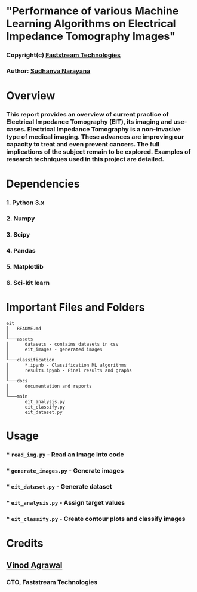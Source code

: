 # "Performance of various Machine Learning Algorithms on Electrical Impedance Tomography Images"

### Copyright(c) [Faststream Technologies](https://www.faststreamtech.com)
### Author: [Sudhanva Narayana](https://www.sudhanva.in)

# Overview

### This report provides an overview of current practice of Electrical Impedance Tomography (EIT), its imaging and use-cases. Electrical Impedance Tomography is a non-invasive type of medical imaging. These advances are improving our capacity to treat and even prevent cancers. The full implications of the subject remain to be explored. Examples of research techniques used in this project are detailed.  

# Dependencies

### 1.	Python 3.x 
### 2.	Numpy 
### 3.	Scipy
### 4.	Pandas
### 5.	Matplotlib
### 6.	Sci-kit learn

# Important Files and Folders

```
eit
│   README.md   
│
└───assets
│      datasets - contains datasets in csv
│      eit_images - generated images
│   
└───classification
│      *.ipynb - Classification ML algorithms
│      results.ipynb - Final results and graphs
│   
└───docs
│      documentation and reports
│
└───main
       eit_analysis.py
       eit_classify.py
       eit_dataset.py 
```

# Usage

### * ```read_img.py``` - Read an image into code
### * ```generate_images.py``` - Generate images
### * ```eit_dataset.py``` - Generate dataset
### * ```eit_analysis.py``` - Assign target values
### * ```eit_classify.py``` - Create contour plots and classify images

# Credits

##  [Vinod Agrawal](https://in.linkedin.com/in/vinod-agrawal-8020488)

### CTO, Faststream Technologies
